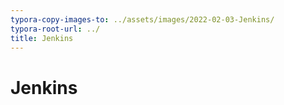 ```yaml
---
typora-copy-images-to: ../assets/images/2022-02-03-Jenkins/
typora-root-url: ../
title: Jenkins
---
```


# Jenkins

